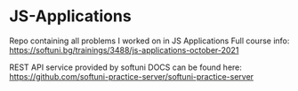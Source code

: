 # JS-Applications
Repo containing all problems I worked on in JS Applications
Full course info: https://softuni.bg/trainings/3488/js-applications-october-2021

REST API service provided by softuni
DOCS can be found here:
https://github.com/softuni-practice-server/softuni-practice-server
